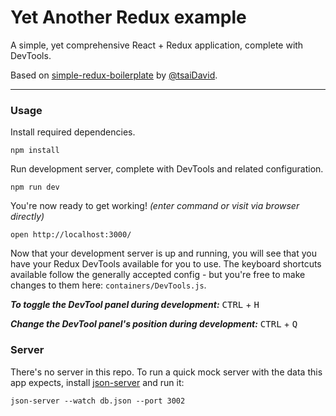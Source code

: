 # Yet Another Redux example

A simple, yet comprehensive React + Redux application, complete with DevTools.

Based on [simple-redux-boilerplate](https://github.com/tsaiDavid/simple-redux-boilerplate) by [@tsaiDavid](https://github.com/tsaiDavid/).

***

### Usage

Install required dependencies.
```
npm install
```

Run development server, complete with DevTools and related configuration.
```
npm run dev
```

You're now ready to get working! *(enter command or visit via browser directly)*
```
open http://localhost:3000/
```

Now that your development server is up and running, you will see that you have your Redux DevTools available for you to use. The keyboard shortcuts available follow the generally accepted config - but you're free to make changes to them here: `containers/DevTools.js`.

***To toggle the DevTool panel during development:***
<kbd>CTRL</kbd> + <kbd>H</kbd>

***Change the DevTool panel's position during development:***
<kbd>CTRL</kbd> + <kbd>Q</kbd>

### Server

There's no server in this repo. To run a quick mock server with the data this app expects, install [json-server](https://github.com/typicode/json-server) and run it:

```
json-server --watch db.json --port 3002
```
